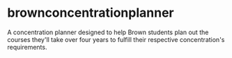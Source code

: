 # brownconcentrationplanner
A concentration planner designed to help Brown students plan out the courses they'll take over four years to fulfill their respective concentration's requirements.
